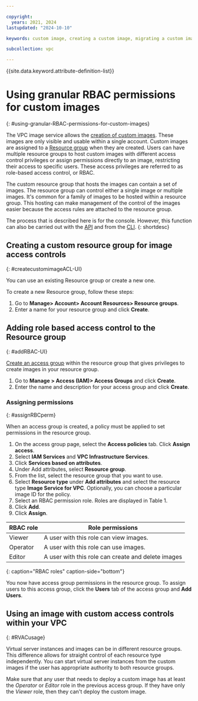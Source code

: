 ```yaml
---

copyright:
  years: 2021, 2024
lastupdated: "2024-10-10"

keywords: custom image, creating a custom image, migrating a custom image, rbac, permissions, granular, granular permissions, rbac role-based access control

subcollection: vpc

---
```


{{site.data.keyword.attribute-definition-list}}

# Using granular RBAC permissions for custom images
{: #using-granular-RBAC-permissions-for-custom-images}

The VPC image service allows the [creation of custom images](/docs/vpc?topic=vpc-planning-custom-images). These images are only visible and usable within a single account. Custom images are assigned to a [Resource group](/docs/account?topic=account-rgs) when they are created. Users can have multiple resource groups to host custom images with different access control privileges or assign permissions directly to an image, restricting their access to specific users. These access privileges are referred to as role-based access control, or RBAC.

The custom resource group that hosts the images can contain a set of images. The resource group can control either a single image or multiple images. It's common for a family of images to be hosted within a resource group. This hosting can make management of the control of the images easier because the access rules are attached to the resource group.

The process that is described here is for the console. However, this function can also be carried out with the [API](/apidocs/iam-identity-token-api) and from the [CLI](/docs/account?topic=account-rgs&interface=cli#rgs_cli).
{: shortdesc}

## Creating a custom resource group for image access controls
{: #createcustomimageACL-UI}

You can use an existing Resource group or create a new one.

To create a new Resource group, follow these steps:
1.	Go to **Manage> Account> Account Resources> Resource groups**.
2.	Enter a name for your resource group and click **Create**.

## Adding role based access control to the Resource group
{: #addRBAC-UI}

[Create an access group](/docs/account?topic=account-access-getstarted#create-access-group) within the resource group that gives privileges to create images in your resource group.

1.	Go to **Manage > Access (IAM)> Access Groups** and click **Create**.
2.	Enter the name and description for your access group and click **Create**.

### Assigning permissions
{: #assignRBCperm}

When an access group is created, a policy must be applied to set permissions in the resource group.

1. On the access group page, select the **Access policies** tab. Click **Assign access**.
2. Select **IAM Services** and **VPC Infrastructure Services**.
3. Click **Services based on attributes**.
4. Under Add attributes, select **Resource group**.
5. From the list, select the resource group that you want to use.
6. Select **Resource type** under **Add attributes** and select the resource type **Image Service for VPC**. Optionally, you can choose a particular image ID for the policy.
7. Select an RBAC permission role. Roles are displayed in Table 1.
8. Click **Add**.
9. Click **Assign**.

|RBAC role |Role permissions|
|----------|----------------|
|Viewer|A user with this role can view images.|
|Operator|A user with this role can use images.|
|Editor|A user with this role can create and delete images|
{: caption="RBAC roles" caption-side="bottom"}

You now have access group permissions in the resource group. To assign users to this access group, click the **Users** tab of the access group and **Add Users**.

## Using an image with custom access controls within your VPC
{: #RVACusage}

Virtual server instances and images can be in different resource groups. This difference allows for straight control of each resource type independently. You can start virtual server instances from the custom images if the user has appropriate authority to both resource groups.

Make sure that any user that needs to deploy a custom image has at least the *Operator* or *Editor* role in the previous access group. If they have only the *Viewer* role, then they can't deploy the custom image.
